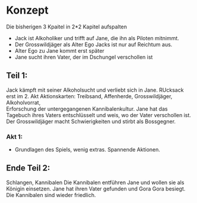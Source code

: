 # Konzept

Die bisherigen 3 Kpaitel in 2*2 Kapitel aufspalten

* Jack ist Alkoholiker und trifft auf Jane, die ihn als Piloten mitnimmt.
* Der Grosswildjäger als Alter Ego Jacks ist nur auf Reichtum aus.
* Alter Ego zu Jane kommt erst später
* Jane sucht ihren Vater, der im Dschungel verschollen ist

## Teil 1: 
Jack kämpft mit seiner Alkoholsucht und verliebt sich in Jane.
RUcksack erst im 2. Akt
Aktionskarten: Treibsand, Affenherde, Grosswildjäger, Alkoholvorrat,  
Erforschung der untergegangenen Kannibalenkultur.
Jane hat das Tagebuch ihres Vaters entschlüsselt und weis, wo der  Vater verschollen ist.
Der Grosswildjäger macht Schwierigkeiten und stirbt als Bossgegner.

### Akt 1:
* Grundlagen des Spiels, wenig extras. Spannende Aktionen.

## Ende Teil 2:

Schlangen, Kannibalen
Die Kannibalen entführen Jane und wollen sie als Königin einsetzen.
Jane hat ihren Vater gefunden und Gora Gora besiegt.
Die Kannibalen sind wieder friedlich.